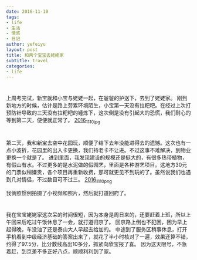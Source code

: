 ```yaml
---
date: 2016-11-10
tags: 
- life
- 生活
- 情感
- 日记
author: yefeiyu
layout: post
title: 和两个宝宝去姥姥家
subtitle: travel
categories: 
- life
---
```



# 

上周考完试，新宝就和小宝与姥姥一起，在爸爸的护送下，去到了姥姥家。
刚到新地方的时候，估计是路上劳累环境陌生，小宝第一天没有拉粑粑。在经过上次打预防针导致的三天没有拉粑粑的锤炼下，这次倒是没有引起大的恐慌，我们耐心的等到第二天，便便就正常了。
[2016<sub>11</sub><sub>10</sub><sub>jpg</sub>](https://yefeiyu.github.io/img/2016/img_2016_11_10__21_33_13.png)


# 

第二天，我和新宝去空中花园玩，顺便了结下去年没能进得去的遗憾。这次也有一点小波折，花园里的出入卡更换，我们持老卡不让进。不过这事不难解决，到物业更换一个就是了。
进到里面，我发现建设的规模还是挺大的，有很多热带植物，有假山有水。不过更多的是水泥做的假园艺，里面是各种游艺项目。这地方30元的门票似稍嫌贵，各个项目再重新收费，那可就更见不到玩的了。虽然说我们也遇到几对情侣，不过数目可不过三。
[2016<sub>11</sub><sub>10</sub><sub>png</sub>](https://yefeiyu.github.io/img/2016/img_2016_11_10__21_34_49.png)

我俩照惯例拍摄了小视频和照片，然后就打道回府了。


# 

我在宝宝姥姥家这次呆的时间很短，因为本身是周日来的，还要赶着上班，所以上午回来后吃过午饭休息了一会，就打道归京了。
回京路上倒也不犯困，困为早上起得晚，车没油了还是泰山大人早起去给加的。
中途到了服务区稍事休息，打开手机看到中级经济基础的答案出来了，就花了半小时核对了一遍，效果还算不错，约得了97.5分，比分数线高出10多分，抓紧向欣宝报了喜。
因为这天限号，不急着赶，到京差不多正好八点，顺顺利利到了家。

